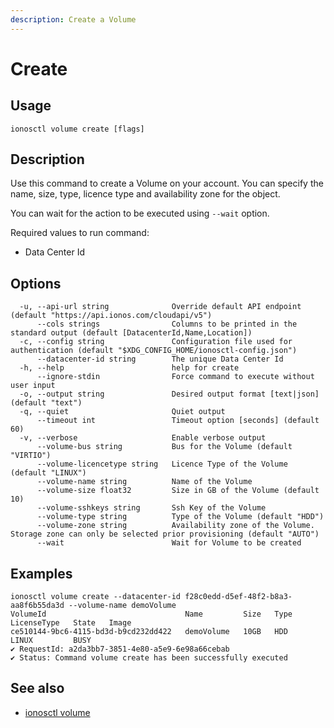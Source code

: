 ```yaml
---
description: Create a Volume
---
```


# Create

## Usage

```text
ionosctl volume create [flags]
```

## Description

Use this command to create a Volume on your account. You can specify the name, size, type, licence type and availability zone for the object.

You can wait for the action to be executed using `--wait` option.

Required values to run command:
- Data Center Id

## Options

```text
  -u, --api-url string              Override default API endpoint (default "https://api.ionos.com/cloudapi/v5")
      --cols strings                Columns to be printed in the standard output (default [DatacenterId,Name,Location])
  -c, --config string               Configuration file used for authentication (default "$XDG_CONFIG_HOME/ionosctl-config.json")
      --datacenter-id string        The unique Data Center Id
  -h, --help                        help for create
      --ignore-stdin                Force command to execute without user input
  -o, --output string               Desired output format [text|json] (default "text")
  -q, --quiet                       Quiet output
      --timeout int                 Timeout option [seconds] (default 60)
  -v, --verbose                     Enable verbose output
      --volume-bus string           Bus for the Volume (default "VIRTIO")
      --volume-licencetype string   Licence Type of the Volume (default "LINUX")
      --volume-name string          Name of the Volume
      --volume-size float32         Size in GB of the Volume (default 10)
      --volume-sshkeys string       Ssh Key of the Volume
      --volume-type string          Type of the Volume (default "HDD")
      --volume-zone string          Availability zone of the Volume. Storage zone can only be selected prior provisioning (default "AUTO")
      --wait                        Wait for Volume to be created
```

## Examples

```text
ionosctl volume create --datacenter-id f28c0edd-d5ef-48f2-b8a3-aa8f6b55da3d --volume-name demoVolume
VolumeId                               Name         Size   Type   LicenseType   State   Image
ce510144-9bc6-4115-bd3d-b9cd232dd422   demoVolume   10GB   HDD    LINUX         BUSY    
✔ RequestId: a2da3bb7-3851-4e80-a5e9-6e98a66cebab
✔ Status: Command volume create has been successfully executed
```

## See also

* [ionosctl volume](./)


